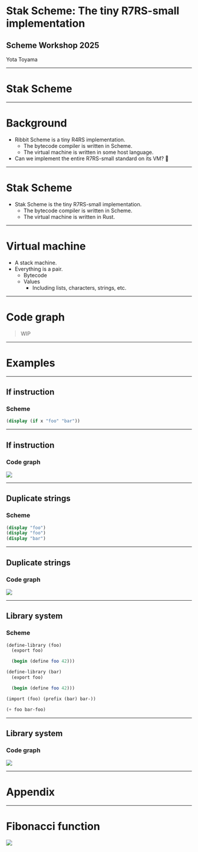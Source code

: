 # Stak Scheme: The tiny R7RS-small implementation

## Scheme Workshop 2025

Yota Toyama

---

# Stak Scheme

---

# Background

- Ribbit Scheme is a tiny R4RS implementation.
  - The bytecode compiler is written in Scheme.
  - The virtual machine is written in some host language.
- Can we implement the entire R7RS-small standard on its VM? 🤔

---

# Stak Scheme

- Stak Scheme is the tiny R7RS-small implementation.
  - The bytecode compiler is written in Scheme.
  - The virtual machine is written in Rust.

---

# Virtual machine

- A stack machine.
- Everything is a pair.
  - Bytecode
  - Values
    - Including lists, characters, strings, etc.

---

# Code graph

> WIP

---

# Examples

---

## If instruction

### Scheme

```scheme
(display (if x "foo" "bar"))
```

---

## If instruction

### Code graph

![](./if-instruction.svg)

---

## Duplicate strings

### Scheme

```scheme
(display "foo")
(display "foo")
(display "bar")
```

---

## Duplicate strings

### Code graph

![](./duplicate-strings.svg)

---

## Library system

### Scheme

```scheme
(define-library (foo)
  (export foo)

  (begin (define foo 42)))

(define-library (bar)
  (export foo)

  (begin (define foo 42)))

(import (foo) (prefix (bar) bar-))

(+ foo bar-foo)
```

---

## Library system

### Code graph

![](./library-system.svg)

---

# Appendix

---

# Fibonacci function

![](./fibonacci.svg)

